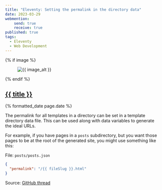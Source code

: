 ```yaml
---
title: "Eleventy: Setting the permalink in the directory data"
date: 2023-03-29
webmention:
    send: true
    receive: true
published: true
tags:
  - Eleventy
  - Web Development
---
```

{% if image %}
    <figure class="post__image">
        <img src="{{ image }}" alt="{{ image_alt }}">
    </figure>
{% endif %}

<h2 class="post__title"><a href="{{ page.url }}">{{ title }}</a></h2>
<div class="post__date">{% formatted_date page.date %}</div>

The permalink for all templates in a directory can be set in a template directory data file. This can be used along with data variables to generate the ideal URLs.

For example, if you have pages in a `posts` subdirectory, but you want those pages to be at the root of the generated site, you might use something like this:

File: `posts/posts.json`

```json
{
  "permalink": "/{{ fileSlug }}.html"
}
```

Source: [GitHub thread](https://github.com/11ty/eleventy/issues/1783#issuecomment-842669102)